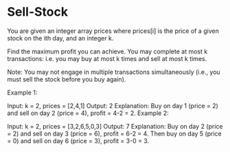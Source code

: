# Sell-Stock
You are given an integer array prices where prices[i] is the price of a given stock on the ith day, and an integer k.

Find the maximum profit you can achieve. You may complete at most k transactions: i.e. you may buy at most k times and sell at most k times.

Note: You may not engage in multiple transactions simultaneously (i.e., you must sell the stock before you buy again).

 

Example 1:

Input: k = 2, prices = [2,4,1]
Output: 2
Explanation: Buy on day 1 (price = 2) and sell on day 2 (price = 4), profit = 4-2 = 2.
Example 2:

Input: k = 2, prices = [3,2,6,5,0,3]
Output: 7
Explanation: Buy on day 2 (price = 2) and sell on day 3 (price = 6), profit = 6-2 = 4. Then buy on day 5 (price = 0) and sell on day 6 (price = 3), profit = 3-0 = 3.
 
